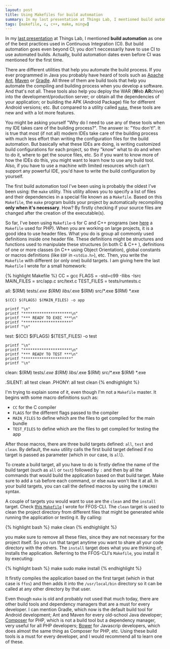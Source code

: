 ```yaml
---
layout: post
title: Using Makefiles for build automation
summary: In my last presentation at Things Lab, I mentioned build automation as one of the best practices used in Continuous Integration (CI). But build automation goes even beyond CI; you not neccessarily have to use CI to use automated builds. Actually, build automation dates even before CI was mentioned for the first time.
tags: [makefile, c, c++, make, mingw]
---
```


In my [last presentation](http://aziflaj.github.io/real-world-webapp/) at Things Lab, I mentioned **build automation** as one of the best practices used in Continuous Integration (CI). But build automation goes even beyond CI; you don't neccessarily have to use CI to use automated builds. Actually, build automation dates even before CI was mentioned for the first time.

There are different utilities that help you automate the build process. If you ever programmed in Java you probably have heard of tools such as [Apache Ant](http://ant.apache.org/), [Maven](https://maven.apache.org/) or [Gradle](https://gradle.org/). All three of them are build tools that help you automate the compiling and building process when you develop a software. And that's not all. These tools also help you deploy the WAR (**W**eb **AR**chive) into the development/production server; or obtain all the dependencies of your application; or building the APK (Android Package) file for different Android versions; etc. But compared to a utility called [`make`](https://www.gnu.org/software/make/manual/make.html#Introduction), these tools are new and with a lot more features.

You might be asking yourself "Why do I need to use any of these tools when my IDE takes care of the building process?". The answer is: "You don't!". It is true that most (if not all) modern IDEs take care of the building process with much less effort than writing the configuration files for the build automation. But basically what these IDEs are doing, is writing customized build configurations for each project, so they "know" what to do and when to do it, where to get the source files, etc. So if you want to know more of how the IDEs do this, you might want to learn how to use any build tool. Also, if you have to use a machine with limited resources which can't support any powerful IDE, you'd have to write the build configuration by yourself.

The first build automation tool I've been using is probably the oldest I've been using: the `make` utility. This utility allows you to specify a list of files and their dependencies in a special file known as a `Makefile`. Based on this `Makefile`, the `make` program builds your project by automatically recompiling **only when it's necessary**. How? By firstly checking if your source files are changed after the creation of the executable(s). 

So far, I've been using `Makefile`-s for C and C++ programs (see [here](https://github.com/fzaninotto/Faker/blob/master/Makefile) a `Makefile` used for PHP). When you are working on large projects, it is a good idea to use header files. What you do is group all commonly used definitions inside one header file. These definitions might be structures and functions used to manipulate these structures (in both C & C++ ), definitions of one or more classes (in C++ using Object Orientation), global constants or macros definitions (like `EOF` in `<stdio.h>`), etc. Then, you write the `Makefile` with different (or only one) build targets. I am giving here the last `Makefile` I wrote for a small homework:

{% highlight Makefile %}
CC = gcc 
FLAGS = -std=c99 -Ilibs -Isrc
MAIN_FILES = src/app.c src/text.c
TEST_FILES = tests/runtests.c

all:
	$(RM) tests/*.exe
	$(RM) libs/*.exe
	$(RM) src/*.exe
	$(RM) *.exe
	
	$(CC) $(FLAGS) $(MAIN_FILES) -o app

	printf "\n"	
	printf "*********************\n"
	printf "*** READY TO EXEC ***\n"
	printf "*********************"
	printf "\n"


test:
	$(CC) $(FLAGS) $(TEST_FILES) -o test
	
	printf "\n"
	printf "*********************\n"
	printf "*** READY TO TEST ***\n"
	printf "*********************"
	printf "\n"


clean:
	$(RM) tests/*.exe
	$(RM) libs/*.exe
	$(RM) src/*.exe
	$(RM) *.exe

.SILENT: all test clean
.PHONY: all test clean
{% endhighlight %}

I'm trying to explain some of it, even though I'm not a `Makefile` master. It begins with some macro definitions such as:

 - `CC` for the C compiler 
 - `FLAGS` for the different flags passed to the compiler
 - `MAIN_FILES` to define which are the files to get compiled for the main bundle
 - `TEST_FILES` to define which are the files to get compiled for testing the app
 
After those macros, there are three build targets defined: `all`, `test` and `clean`. By default, the `make` utility calls the first build target defined if no target is passed as parameter (which in our case, is `all`).

To create a build target, all you have to do is firstly define the name of the build target (such as `all` or `test`) followed by `:` and then by all the commands that would build the application based on that build target. Make sure to add a `tab` before each command, or else `make` won't like it at all. In your build targets, you can call the defined macros by using the `$(MACRO)` syntax. 

A couple of targets you would want to use are the `clean` and the `install` target. Check [this `Makefile`](https://github.com/aziflaj/ffos-cli/blob/master/Makefile) I wrote for FFOS-CLI. The `clean` target is used to clean the project directory from different files that might be generated while running the application or testing it. By calling:

{% highlight bash %}
make clean
{% endhighlight %}

you make sure to remove all these files, since they are not necessary for the project itself. So you run that target anytime you want to share all your code directory with the others. The `install` target does what you are thinking of; installs the application. Referring to the FFOS-CLI's `Makefile`, you install it by executing:

{% highlight bash %}
make
sudo make install
{% endhighlight %}

It firstly compiles the application based on the first target (which in that case is `ffos`) and then adds it into the `/usr/local/bin` directory so it can be called at any other directory by that user.

Even though `make` is old and probably not used that much today, there are other build tools and dependency managers that are a must for every developer. I can mention Gradle, which now is the default build tool for Android development; Ant and Maven for every old-school Java developer; [Composer](https://getcomposer.org/) for PHP, which is not a build tool but a dependency manager, very useful for all PHP developers; [Bower](http://bower.io/) for Javascrip developers, which does almost the same thing as Composer for PHP, etc. Using these build tools is a must for every developer, and I would recommend all to learn one of these.
